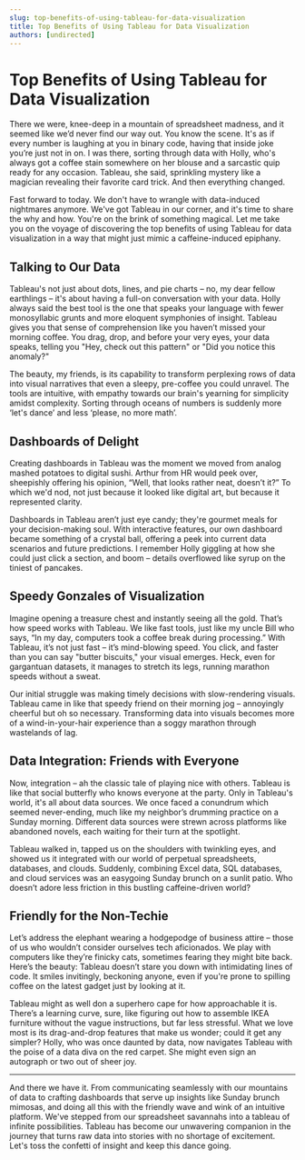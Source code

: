 ```yaml
---
slug: top-benefits-of-using-tableau-for-data-visualization
title: Top Benefits of Using Tableau for Data Visualization
authors: [undirected]
---
```



# Top Benefits of Using Tableau for Data Visualization

There we were, knee-deep in a mountain of spreadsheet madness, and it seemed like we’d never find our way out. You know the scene. It's as if every number is laughing at you in binary code, having that inside joke you’re just not in on. I was there, sorting through data with Holly, who's always got a coffee stain somewhere on her blouse and a sarcastic quip ready for any occasion. Tableau, she said, sprinkling mystery like a magician revealing their favorite card trick. And then everything changed.

Fast forward to today. We don't have to wrangle with data-induced nightmares anymore. We've got Tableau in our corner, and it's time to share the why and how. You're on the brink of something magical. Let me take you on the voyage of discovering the top benefits of using Tableau for data visualization in a way that might just mimic a caffeine-induced epiphany.

## Talking to Our Data

Tableau's not just about dots, lines, and pie charts – no, my dear fellow earthlings – it's about having a full-on conversation with your data. Holly always said the best tool is the one that speaks your language with fewer monosyllabic grunts and more eloquent symphonies of insight. Tableau gives you that sense of comprehension like you haven’t missed your morning coffee. You drag, drop, and before your very eyes, your data speaks, telling you "Hey, check out this pattern" or "Did you notice this anomaly?"

The beauty, my friends, is its capability to transform perplexing rows of data into visual narratives that even a sleepy, pre-coffee you could unravel. The tools are intuitive, with empathy towards our brain's yearning for simplicity amidst complexity. Sorting through oceans of numbers is suddenly more ‘let's dance’ and less ‘please, no more math’.

## Dashboards of Delight

Creating dashboards in Tableau was the moment we moved from analog mashed potatoes to digital sushi. Arthur from HR would peek over, sheepishly offering his opinion, “Well, that looks rather neat, doesn’t it?” To which we'd nod, not just because it looked like digital art, but because it represented clarity. 

Dashboards in Tableau aren’t just eye candy; they're gourmet meals for your decision-making soul. With interactive features, our own dashboard became something of a crystal ball, offering a peek into current data scenarios and future predictions. I remember Holly giggling at how she could just click a section, and boom – details overflowed like syrup on the tiniest of pancakes.

## Speedy Gonzales of Visualization

Imagine opening a treasure chest and instantly seeing all the gold. That’s how speed works with Tableau. We like fast tools, just like my uncle Bill who says, “In my day, computers took a coffee break during processing.” With Tableau, it’s not just fast – it’s mind-blowing speed. You click, and faster than you can say "butter biscuits," your visual emerges. Heck, even for gargantuan datasets, it manages to stretch its legs, running marathon speeds without a sweat.

Our initial struggle was making timely decisions with slow-rendering visuals. Tableau came in like that speedy friend on their morning jog – annoyingly cheerful but oh so necessary. Transforming data into visuals becomes more of a wind-in-your-hair experience than a soggy marathon through wastelands of lag.

## Data Integration: Friends with Everyone

Now, integration – ah the classic tale of playing nice with others. Tableau is like that social butterfly who knows everyone at the party. Only in Tableau's world, it's all about data sources. We once faced a conundrum which seemed never-ending, much like my neighbor’s drumming practice on a Sunday morning. Different data sources were strewn across platforms like abandoned novels, each waiting for their turn at the spotlight.

Tableau walked in, tapped us on the shoulders with twinkling eyes, and showed us it integrated with our world of perpetual spreadsheets, databases, and clouds. Suddenly, combining Excel data, SQL databases, and cloud services was an easygoing Sunday brunch on a sunlit patio. Who doesn’t adore less friction in this bustling caffeine-driven world?

## Friendly for the Non-Techie

Let’s address the elephant wearing a hodgepodge of business attire – those of us who wouldn’t consider ourselves tech aficionados. We play with computers like they’re finicky cats, sometimes fearing they might bite back. Here’s the beauty: Tableau doesn’t stare you down with intimidating lines of code. It smiles invitingly, beckoning anyone, even if you're prone to spilling coffee on the latest gadget just by looking at it.

Tableau might as well don a superhero cape for how approachable it is. There’s a learning curve, sure, like figuring out how to assemble IKEA furniture without the vague instructions, but far less stressful. What we love most is its drag-and-drop features that make us wonder; could it get any simpler? Holly, who was once daunted by data, now navigates Tableau with the poise of a data diva on the red carpet. She might even sign an autograph or two out of sheer joy.

---

And there we have it. From communicating seamlessly with our mountains of data to crafting dashboards that serve up insights like Sunday brunch mimosas, and doing all this with the friendly wave and wink of an intuitive platform. We've stepped from our spreadsheet savannahs into a tableau of infinite possibilities. Tableau has become our unwavering companion in the journey that turns raw data into stories with no shortage of excitement. Let's toss the confetti of insight and keep this dance going.